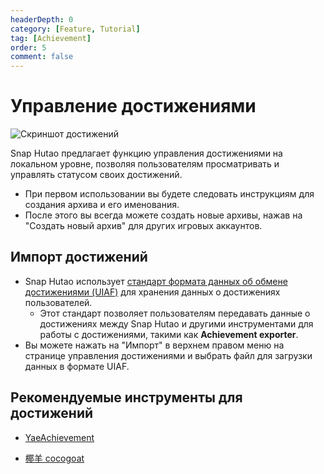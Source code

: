 ```yaml
---
headerDepth: 0
category: [Feature, Tutorial]
tag: [Achievement]
order: 5
comment: false
---
```


# Управление достижениями

![Скриншот достижений](https://img.alicdn.com/imgextra/i2/1797064093/O1CN01xJaPGy1g6dyAWV0vm_!!1797064093.png_.webp)

Snap Hutao предлагает функцию управления достижениями на локальном уровне, позволяя пользователям просматривать и управлять статусом своих достижений.

- При первом использовании вы будете следовать инструкциям для создания архива и его именования.
- После этого вы всегда можете создать новые архивы, нажав на "Создать новый архив" для других игровых аккаунтов.

## Импорт достижений

- Snap Hutao использует [стандарт формата данных об обмене достижениями (UIAF)](https://uigf.org/en/standards/UIAF.html) для хранения данных о достижениях пользователей.
  - Этот стандарт позволяет пользователям передавать данные о достижениях между Snap Hutao и другими инструментами для работы с достижениями, такими как **Achievement exporter**.
- Вы можете нажать на "Импорт" в верхнем правом меню на странице управления достижениями и выбрать файл для загрузки данных в формате UIAF.

## Рекомендуемые инструменты для достижений

- [YaeAchievement](https://github.com/HolographicHat/YaeAchievement) <Badge text="Распознавание достижений" type="tip" />

- [椰羊 cocogoat](https://cocogoat.work/) <Badge text="Руководство по достижениям" type="tip" />
